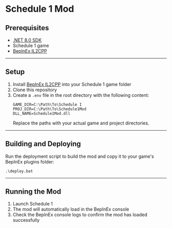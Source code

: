 # Schedule 1 Mod

## Prerequisites

- [.NET 8.0 SDK](https://dotnet.microsoft.com/download/dotnet/8.0)
- Schedule 1 game
- [BepInEx IL2CPP](https://github.com/BepInEx/BepInEx)

---

## Setup

1. Install [BepInEx IL2CPP](https://github.com/BepInEx/BepInEx) into your Schedule 1 game folder
2. Clone this repository
3. Create a `.env` file in the root directory with the following content:
   ```
   GAME_DIR=C:\Path\To\Schedule I
   PROJ_DIR=C:\Path\To\Schedule1Mod
   DLL_NAME=Schedule1Mod.dll
   ```
   Replace the paths with your actual game and project directories.

---

## Building and Deploying

Run the deployment script to build the mod and copy it to your game's BepInEx plugins folder:

```
.\deploy.bat
```

---

## Running the Mod

1. Launch Schedule 1
2. The mod will automatically load in the BepInEx console
3. Check the BepInEx console logs to confirm the mod has loaded successfully
